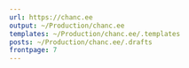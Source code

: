 ```yaml
---
url: https://chanc.ee
output: ~/Production/chanc.ee
templates: ~/Production/chanc.ee/.templates
posts: ~/Production/chanc.ee/.drafts
frontpage: 7
---
```

